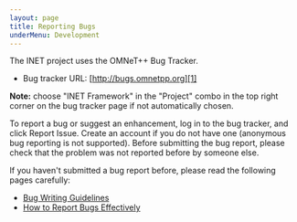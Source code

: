 ```yaml
---
layout: page
title: Reporting Bugs
underMenu: Development
---
```


The INET project uses the OMNeT++ Bug Tracker.

*   Bug tracker URL: [http://bugs.omnetpp.org][1]

**Note:** choose "INET Framework" in the "Project" combo in the top right corner on the bug tracker page if not automatically chosen.

To report a bug or suggest an enhancement, log in to the bug tracker, and click Report Issue. Create an account if you do not have one (anonymous bug reporting is not supported). Before submitting the bug report, please check that the problem was not reported before by someone else.

If you haven't submitted a bug report before, please read the following pages carefully:

*   [Bug Writing Guidelines][2]
*   [How to Report Bugs Effectively][3]

 [1]: http://dev.omnetpp.org/bugs/view_all_bug_page.php?project_id=2
 [2]: https://bugs.eclipse.org/bugs/page.cgi?id=bug-writing.html
 [3]: http://www.chiark.greenend.org.uk/%7Esgtatham/bugs.html
